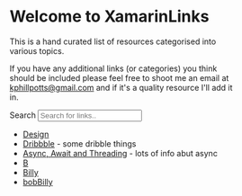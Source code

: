 # Welcome to XamarinLinks
<head>
<style>
* {
  box-sizing: border-box;
}

#myInput {
  background-image: url('/css/searchicon.png');
  background-position: 10px 12px;
  background-repeat: no-repeat;
  width: 100%;
  font-size: 16px;
  padding: 12px 20px 12px 40px;
  border: 1px solid #ddd;
  margin-bottom: 12px;
}

#Links {
  list-style-type: none;
  padding: 0;
  margin: 0;
}

#Links li a {
  border: 1px solid #ddd;
  margin-top: -1px; /* Prevent double borders */
  background-color: #f6f6f6;
  padding: 12px;
  text-decoration: none;
  font-size: 18px;
  color: black;
  display: block
}

#Links li a.header {
  background-color: #e2e2e2;
  cursor: default;
}

#Links li a:hover:not(.header) {
  background-color: #eee;
}
</style>
</head>

This is a hand curated list of resources categorised into various topics.

If you have any additional links (or categories) you think should be included please feel free to shoot me an email at kphillpotts@gmail.com and if it's a quality resource I'll add it in.

Search <input type="text" id="myInput" onkeyup="myFunction()" placeholder="Search for links.." title="Type in a link">


<!-- MarkdownTOC depth=4 -->
<ul id="Links">
  <li><a href="#" class="header">Design</a></li>
  <li><a href="https://dribbble.com/">Dribbble</a> - some dribble things</li>
  <li><a href="async_await.md">Async, Await and Threading</a> - lots of info abut async</li>

  <li><a href="#" class="header">B</a></li>
  <li><a href="#">Billy</a></li>
    <li><a href="#">bobBilly</a></li>
</ul>


<script>
function myFunction() {
    var input, filter, ul, li, a, i;
    input = document.getElementById("myInput");
    filter = input.value.toUpperCase();
    ul = document.getElementById("Links");
    li = ul.getElementsByTagName("li");
    for (i = 0; i < li.length; i++) {
        a = li[i].getElementsByTagName("a")[0];
        if (a.innerHTML.toUpperCase().indexOf(filter) > -1) {
            li[i].style.display = "";
        } else {
            li[i].style.display = "none";

        }
    }
}
</script>